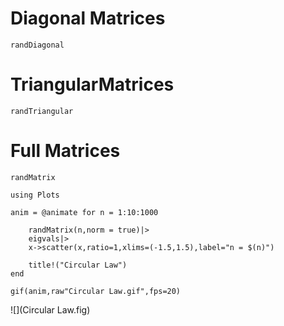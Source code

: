 # Diagonal Matrices
```@docs
randDiagonal
```

# TriangularMatrices
```@docs
randTriangular
```

# Full Matrices
```@docs
randMatrix
```

```@eval
using Plots

anim = @animate for n = 1:10:1000
     
    randMatrix(n,norm = true)|>
    eigvals|>
    x->scatter(x,ratio=1,xlims=(-1.5,1.5),label="n = $(n)")

    title!("Circular Law")
end

gif(anim,raw"Circular Law.gif",fps=20)
```
![](Circular Law.fig)
